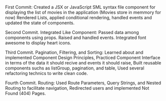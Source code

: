 First Commit:
Created a JSX or JavaScript SML syntax file component for displaying the list of movies in the application (Movies store in memmory for now)
Rendered Lists, applied conditional rendering, handled events and updated the state of components.

Second Commit. Integrated Like Component:
Passed data among components using props. Raised and handled events. Integrated font awesome to display heart icons.

Third Commit. Pagination, Filtering, and Sorting:
Learned about and implemented Component Design Principles, Practiced Component Interface in terms of the data it should recive and events it should raise, Built reusable components suchs as listGroup, pagination, and table, Used several refactoring technics to write clean code.

Fourth Commit. Routing:
Used Route Parameters, Query Strings, and Nested Routing to facilitate navigation, Redirected users and implemented Not Found (404) Pages. 

